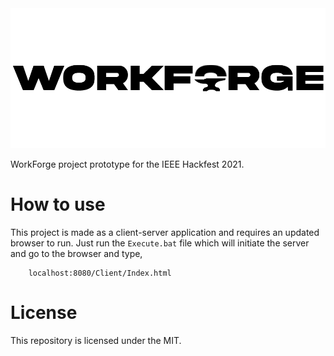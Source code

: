 <img  src="https://github.com/DhirajWishal/WorkForge-Prototype/blob/main/Client/Logo%20-4%20workforge.png" alt="WorkForge logo." />

WorkForge project prototype for the IEEE Hackfest 2021.

# How to use

This project is made as a client-server application and requires an updated browser to run.
Just run the `Execute.bat` file which will initiate the server and go to the browser and type,
```
    localhost:8080/Client/Index.html
```

# License

This repository is licensed under the MIT.